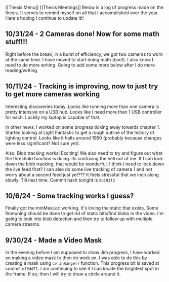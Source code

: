 [[Thesis Menu]]
[[Thesis Meetings]]
Below is a log of progress made on the thesis. It serves to remind myself on all that I accomplished over the year. Here's hoping I continue to update it!!

## 10/31/24 - 2 Cameras done! Now for some math stuff!!!
Right before the break, in a burst of efficiency, we got two cameras to work at the same time. I have moved to start doing math (boo!). I also know I need to do more writing. Going to add some more below after I do more reading/writing

## 10/11/24 - Tracking is improving, now to just try to get more cameras working
Interesting discoveries today. Looks like running more than one camera is pretty intensive on a USB hub. Looks like I need more than 1 USB controller for each. Luckily my laptop is capable of that.

In other news, I worked on some progress ticking away towards chapter 1. Started looking at Light Fantastic to get a rough outline of the history of lighting control. Looks like it halts around 1950 (probably because changes were less significant? Not sure yet).

Also, Blob tracking works! Exciting! We also need to try and figure out what the threshold function is doing. Its confusing the hell out of me. If I can lock down the blob tracking, that would be wonderful. I think I need to lock down the live feed first? I can also do some live tracking of camera 1 and not worry about a second feed just yet??? It feels stressful that we inch along slowly. Till next time. Commit hash tonight is `5b193f2`

## 10/6/24 - Some tracking works I guess?
Finally got the minMaxLoc working. It's loving the static that exists. Some finetuning should be done to get rid of static bits/find blobs in the video. I'm going to look into blob detection and then try to follow up with multiple camera streams.

## 9/30/24 - Made a Video Mask
In the evening before I am supposed to show Jim progress, I have worked on making a video mask to then do work on. I was able to do this by creating a mask using `cv.inRange()` function. This progress bit is saved at commit `e10dd71`. I am continuing to see if I can locate the brightest spot in the frame. If so, then I will try to draw a circle around it.